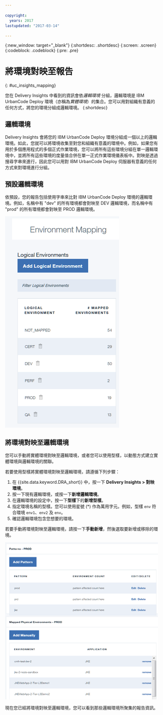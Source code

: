 ```yaml
---

copyright:
  years: 2017
lastupdated: "2017-03-14"

---
```


{:new_window: target="_blank"}
{:shortdesc: .shortdesc}
{:screen: .screen}
{:codeblock: .codeblock}
{:pre: .pre}

# 將環境對映至報告
{: #uc_insights_mapping}

您在 Delivery Insights 中看到的資訊會依*邏輯環境* 分組，邏輯環境是 IBM UrbanCode Deploy 環境（亦稱為*實體環境*）的集合。您可以用對組織有意義的任何方式，將您的環境分組成邏輯環境。
{:shortdesc}

## 邏輯環境

Delivery Insights 會將您的 IBM UrbanCode Deploy 環境分組成一個以上的邏輯環境。如此，您就可以將環境收集至對您和組織有意義的環境中。例如，如果您有用於多個應用程式的多個正式作業環境，您可以將所有這些環境分組在單一邏輯環境中，並將所有這些環境的度量值合併在單一正式作業環境儀表板中。對映是透過搜尋字串來進行，因此您可以用對 IBM UrbanCode Deploy 伺服器有意義的任何方式來對環境進行分組。

## 預設邏輯環境

依預設，您的報告包括使用字串來比對 IBM UrbanCode Deploy 環境的邏輯環境。例如，名稱中有 "dev" 的所有環境都會對映至 DEV 邏輯環境，而名稱中有 "prod" 的所有環境都會對映至 PROD 邏輯環境。

![預設邏輯環境](images/uc_insights_mapping.gif)

## 將環境對映至邏輯環境

您可以手動將實體環境對映至邏輯環境，或者您可以使用型樣，以動態方式建立實體環境與邏輯環境的關聯。

若要使用型樣將實體環境對映至邏輯環境，請遵循下列步驟：

1. 在 {{site.data.keyword.DRA_short}} 中，按一下 **Delivery Insights > 對映環境**。
1. 按一下現有邏輯環境，或按一下**新增邏輯環境**。
1. 在邏輯環境的設定中，按一下**型樣**下的**新增型樣**。
1. 指定環境名稱的型樣。您可以使用星號 (*) 作為萬用字元。例如，型樣 `env` 符合環境 `env1`、`env2` 及 `env`。
1. 確認邏輯環境包含您想要的環境。

若要手動將環境對映至邏輯環境，請按一下**手動新增**，然後選取要新增或移除的環境。

![在 DevOps Connect 中設定整合](images/uc_insights_mapping_manually.gif)

現在您已經將環境對映至邏輯環境，您可以看到那些邏輯環境所聚集的報告資訊。
